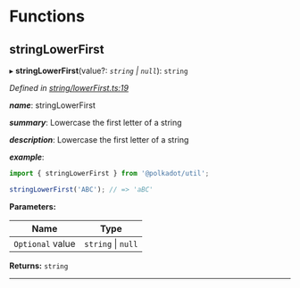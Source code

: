 

# Functions

<a id="stringlowerfirst"></a>

##  stringLowerFirst

▸ **stringLowerFirst**(value?: *`string` \| `null`*): `string`

*Defined in [string/lowerFirst.ts:19](https://github.com/polkadot-js/common/blob/a358c8b/packages/util/src/string/lowerFirst.ts#L19)*

*__name__*: stringLowerFirst

*__summary__*: Lowercase the first letter of a string

*__description__*: Lowercase the first letter of a string

*__example__*:   

```javascript
import { stringLowerFirst } from '@polkadot/util';

stringLowerFirst('ABC'); // => 'aBC'
```

**Parameters:**

| Name | Type |
| ------ | ------ |
| `Optional` value | `string` \| `null` |

**Returns:** `string`

___

